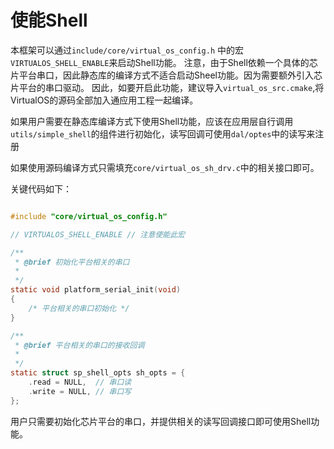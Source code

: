 # 使能Shell

本框架可以通过`include/core/virtual_os_config.h` 中的宏`VIRTUALOS_SHELL_ENABLE`来启动Shell功能。
注意，由于Shell依赖一个具体的芯片平台串口，因此静态库的编译方式不适合启动Sheel功能。因为需要额外引入芯片平台的串口驱动。
因此，如要开启此功能，建议导入`virtual_os_src.cmake`,将VirtualOS的源码全部加入通应用工程一起编译。

如果用户需要在静态库编译方式下使用Shell功能，应该在应用层自行调用`utils/simple_shell`的组件进行初始化，读写回调可使用`dal/optes`中的读写来注册

如果使用源码编译方式只需填充`core/virtual_os_sh_drv.c`中的相关接口即可。

关键代码如下：

```c

#include "core/virtual_os_config.h"

// VIRTUALOS_SHELL_ENABLE // 注意使能此宏

/**
 * @brief 初始化平台相关的串口
 * 
 */
static void platform_serial_init(void)
{
	/* 平台相关的串口初始化 */
}

/**
 * @brief 平台相关的串口的接收回调
 * 
 */
static struct sp_shell_opts sh_opts = {
	.read = NULL,  // 串口读
	.write = NULL, // 串口写
};
```

用户只需要初始化芯片平台的串口，并提供相关的读写回调接口即可使用Shell功能。
